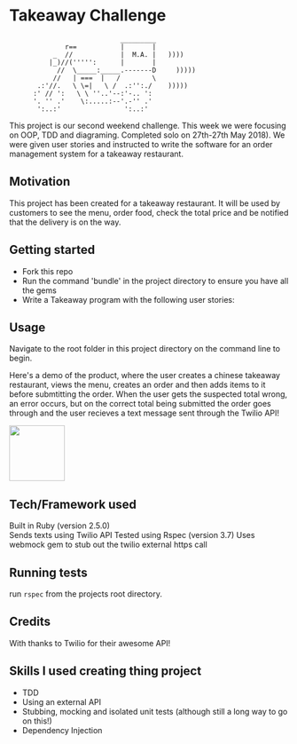 Takeaway Challenge
==================
```
                            _________
              r==           |       |
           _  //            |  M.A. |   ))))
          |_)//(''''':      |       |
            //  \_____:_____.-------D     )))))
           //   | ===  |   /        \
       .:'//.   \ \=|   \ /  .:'':./    )))))
      :' // ':   \ \ ''..'--:'-.. ':
      '. '' .'    \:.....:--'.-'' .'
       ':..:'                ':..:'

 ```


This project is our second weekend challenge. This week we were focusing on OOP, TDD and diagraming. Completed solo on 27th-27th May 2018). We were given user stories and instructed to write the software for an order management system for a takeaway restaurant. 

## Motivation 

This project has been created for a takeaway restaurant. It will be used by customers to see the menu, order food, check the total price and be notified that the delivery is on the way.  

## Getting started

* Fork this repo
* Run the command 'bundle' in the project directory to ensure you have all the gems
* Write a Takeaway program with the following user stories:

## Usage

Navigate to the root folder in this project directory on the command line to begin. 

Here's a demo of the product, where the user creates a chinese takeaway restaurant, views the menu, creates an order and then adds items to it before submtitting the order. When the user gets the suspected total wrong, an error occurs, but on the correct total being submitted the order goes through and the user recieves a text message sent through the Twilio API! 

<img src="https://link" style=" width:100px ; height:100px " />



## Tech/Framework used 

Built in Ruby (version 2.5.0)<br />
Sends texts using Twilio API 
Tested using Rspec (version 3.7) 
Uses webmock gem to stub out the twilio external https call

## Running tests

run `rspec` from the projects root directory. 

## Credits 

With thanks to Twilio for their awesome API! 

## Skills I used creating thing project 

* TDD
* Using an external API
* Stubbing, mocking and isolated unit tests (although still a long way to go on this!)
* Dependency Injection

